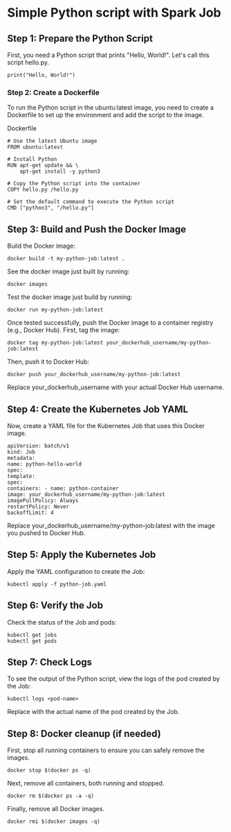 # Simple Python script with Spark Job

## Step 1: Prepare the Python Script

First, you need a Python script that prints "Hello, World!". Let's call this script hello.py.

```
print("Hello, World!")
```

### Step 2: Create a Dockerfile

To run the Python script in the ubuntu:latest image, you need to create a Dockerfile to set up the environment and add the script to the image.

Dockerfile

```
# Use the latest Ubuntu image
FROM ubuntu:latest

# Install Python
RUN apt-get update && \
    apt-get install -y python3

# Copy the Python script into the container
COPY hello.py /hello.py

# Set the default command to execute the Python script
CMD ["python3", "/hello.py"]
```

## Step 3: Build and Push the Docker Image

Build the Docker image:

```
docker build -t my-python-job:latest .
```

See the docker image just built by running:

```
docker images
```

Test the docker image just build by running:

```
docker run my-python-job:latest
```

Once tested successfully, push the Docker image to a container registry (e.g., Docker Hub). First, tag the image:

```
docker tag my-python-job:latest your_dockerhub_username/my-python-job:latest
```

Then, push it to Docker Hub:

```
docker push your_dockerhub_username/my-python-job:latest
```

Replace your_dockerhub_username with your actual Docker Hub username.

## Step 4: Create the Kubernetes Job YAML

Now, create a YAML file for the Kubernetes Job that uses this Docker image.

```
apiVersion: batch/v1
kind: Job
metadata:
name: python-hello-world
spec:
template:
spec:
containers: - name: python-container
image: your_dockerhub_username/my-python-job:latest
imagePullPolicy: Always
restartPolicy: Never
backoffLimit: 4
```

Replace your_dockerhub_username/my-python-job:latest with the image you pushed to Docker Hub.

## Step 5: Apply the Kubernetes Job

Apply the YAML configuration to create the Job:

```
kubectl apply -f python-job.yaml
```

## Step 6: Verify the Job

Check the status of the Job and pods:

```
kubectl get jobs
kubectl get pods
```

## Step 7: Check Logs

To see the output of the Python script, view the logs of the pod created by the Job:

```
kubectl logs <pod-name>
```

Replace <pod-name> with the actual name of the pod created by the Job.

## Step 8: Docker cleanup (if needed)

First, stop all running containers to ensure you can safely remove the images.

```
docker stop $(docker ps -q)
```

Next, remove all containers, both running and stopped.

```
docker rm $(docker ps -a -q)
```

Finally, remove all Docker images.

```
docker rmi $(docker images -q)
```
